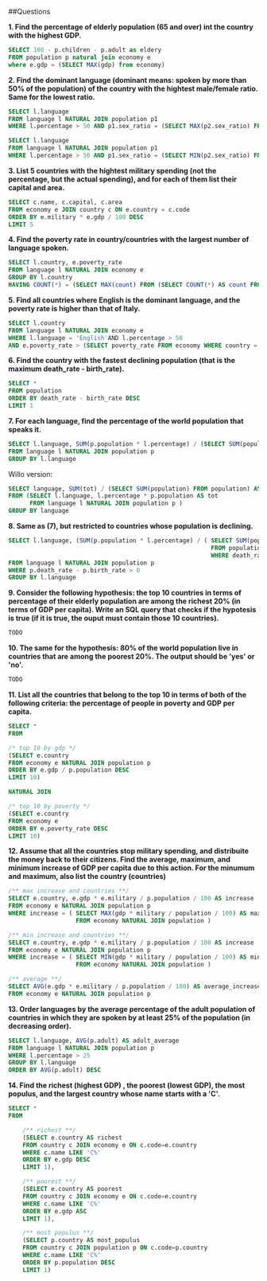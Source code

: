##Questions

**1. Find the percentage of elderly population (65 and over) int the country with the highest GDP.**
```sql
SELECT 100 - p.children - p.adult as eldery
FROM population p natural join economy e
where e.gdp = (SELECT MAX(gdp) from economy)
```
**2. Find the dominant language (dominant means: spoken by more than 50% of the population) of the country with the hightest male/female ratio. Same for the lowest ratio.**

```sql
SELECT l.language
FROM language l NATURAL JOIN population p1
WHERE l.percentage > 50 AND p1.sex_ratio = (SELECT MAX(p2.sex_ratio) FROM population p2)
```
```sql
SELECT l.language
FROM language l NATURAL JOIN population p1
WHERE l.percentage > 50 AND p1.sex_ratio = (SELECT MIN(p2.sex_ratio) FROM population p2)
```

**3. List 5 countries with the hightest military spending (not the percentage, but the actual spending), and for each of them list their capital and area.**
```sql
SELECT c.name, c.capital, c.area
FROM economy e JOIN country c ON e.country = c.code
ORDER BY e.military * e.gdp / 100 DESC
LIMIT 5
```

**4. Find the poverty rate in country/countries with the largest number of language spoken.**
```sql
SELECT l.country, e.poverty_rate
FROM language l NATURAL JOIN economy e
GROUP BY l.country
HAVING COUNT(*) = (SELECT MAX(count) FROM (SELECT COUNT(*) AS count FROM language l GROUP BY l.country))
```

**5. Find all countries where English is the dominant language, and the poverty rate is higher than that of Italy.**
```sql
SELECT l.country
FROM language l NATURAL JOIN economy e
WHERE l.language = 'English'AND l.percentage > 50
AND e.poverty_rate > (SELECT poverty_rate FROM economy WHERE country = 'IT')
```

**6. Find the country with the fastest declining population (that is the maximum death_rate - birth_rate).**
```sql
SELECT *
FROM population
ORDER BY death_rate - birth_rate DESC
LIMIT 1
```

**7. For each language, find the percentage of the world population that speaks it.**
```sql
SELECT l.language, SUM(p.population * l.percentage) / (SELECT SUM(population) FROM population) AS global_percentage
FROM language l NATURAL JOIN population p
GROUP BY l.language
```

Willo version:
```sql
SELECT language, SUM(tot) / (SELECT SUM(population) FROM population) AS global_percentage
FROM (SELECT l.language, l.percentage * p.population AS tot
      FROM language l NATURAL JOIN population p )
GROUP BY language
```

**8. Same as (7), but restricted to countries whose population is declining.**
```sql
SELECT l.language, (SUM(p.population * l.percentage) / ( SELECT SUM(population) 
											             FROM population
												         WHERE death_rate - birth_rate > 0)) AS declining_percentage
FROM language l NATURAL JOIN population p
WHERE p.death_rate - p.birth_rate > 0
GROUP BY l.language
```

**9. Consider the following hypothesis: the top 10 countries in terms of percentage of their elderly population are among the richest 20% (in terms of GDP per capita). Write an SQL query that checks if the hypotesis is true (if it is true, the ouput must contain those 10 countries).**
```sql
TODO
```

**10. The same for the hypothesis: 80% of the world population live in countries that are among the poorest 20%. The output should be 'yes' or 'no'.**
```sql
TODO
```

**11. List all the countries that belong to the top 10 in terms of both of the following criteria: the percentage of people in poverty and GDP per capita.**
```sql
SELECT *
FROM

/* top 10 by gdp */
(SELECT e.country
FROM economy e NATURAL JOIN population p
ORDER BY e.gdp / p.population DESC
LIMIT 10)

NATURAL JOIN

/* top 10 by poverty */
(SELECT e.country
FROM economy e
ORDER BY e.poverty_rate DESC
LIMIT 10)
```

**12. Assume that all the countries stop military spending, and distribuite the money back to their citizens. Find the average, maximum, and minimum increase of GDP per capita due to this action. For the minumum and maximum, also list the country (countries)**
```sql
/** max increase and countries **/
SELECT e.country, e.gdp * e.military / p.population / 100 AS increase
FROM economy e NATURAL JOIN population p
WHERE increase = ( SELECT MAX(gdp * military / population / 100) AS max_increase
				   FROM economy NATURAL JOIN population )
```
```sql
/** min increase and countries **/
SELECT e.country, e.gdp * e.military / p.population / 100 AS increase
FROM economy e NATURAL JOIN population p
WHERE increase = ( SELECT MIN(gdp * military / population / 100) AS min_increase
				   FROM economy NATURAL JOIN population )
```
```sql   
/** average **/
SELECT AVG(e.gdp * e.military / p.population / 100) AS average_increase
FROM economy e NATURAL JOIN population p
```

**13. Order languages by the average percentage of the adult population of countries in which they are spoken by at least 25% of the population (in decreasing order).**
```sql
SELECT l.language, AVG(p.adult) AS adult_average
FROM language l NATURAL JOIN population p
WHERE l.percentage > 25
GROUP BY l.language
ORDER BY AVG(p.adult) DESC
```

**14. Find the richest (highest GDP) , the poorest (lowest GDP), the most populus, and the largest country whose name starts with a 'C'.**
```sql
SELECT *
FROM

	/** richest **/
	(SELECT e.country AS richest
	FROM country c JOIN economy e ON c.code=e.country
	WHERE c.name LIKE 'C%'
	ORDER BY e.gdp DESC
	LIMIT 1),

	/** poorest **/
	(SELECT e.country AS poorest
	FROM country c JOIN economy e ON c.code=e.country
	WHERE c.name LIKE 'C%'
	ORDER BY e.gdp ASC
	LIMIT 1),

	/** most populus **/
	(SELECT p.country AS most_populus
	FROM country c JOIN population p ON c.code=p.country
	WHERE c.name LIKE 'C%'
	ORDER BY p.population DESC
	LIMIT 1)
```
